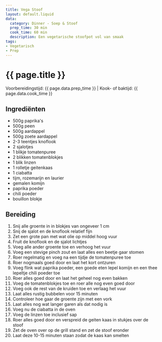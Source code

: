 ```yaml
---
title: Vega Stoof
layout: default.liquid
data:
  category: Dinner - Soep & Stoof
  prep_time: 30 min
  cook_time: 60 min
  description: Een vegetarische stoofpot vol van smaak
tags:
- Vegetarisch
- Prep
---
```

# {{ page.title }}

Voorbereidingstijd: {{ page.data.prep_time }} | Kook- of baktijd: {{ page.data.cook_time }}

## Ingrediënten
- 500g paprika's
- 500g peen
- 500g aardappel
- 500g zoete aardappel
- 2-3 teentjes knoflook
- 2 sjalotjes
- 1 blikje tomatenpuree
- 2 blikken tomatenblokjes
- 1 blik linzen
- 1 rolletje geitenkaas
- 1 ciabatta
- tijm, rozemarijn en laurier
- gemalen komijn
- paprika poeder
- chili poeder
- bouillon blokje

## Bereiding
1. Snij alle groente in in blokjes van ongeveer 1 cm
2. Snij de sjalot en de knoflook relatief fijn
3. Zet een grote pan met wat olie op middel hoog vuur 
4. Fruit de knoflook en de sjalot lichtjes
5. Voeg alle ander groente toe en verhoog het vuur
6. Voeg een stevige pinch zout en laat alles een beetje gaar stomen
7. Roer regelmatig en voeg na een tijdje de tomatenpuree toe
8. Roer nogmaals goed door en laat het kort ontzuren
9. Voeg flink wat paprika poeder, een goede eten lepel komijn en een thee lepeltje chili poeder toe
10. Roer alles goed door en laat het geheel nog even bakken
11. Voeg de tomatenblokjes toe en roer alle nog even goed door
12. Voeg ook de rest van de kruiden toe en verlaag het vuur
13. Laat alles rustig bubbelen voor 15 minuten
14. Controleer hoe gaar de groente zijn met een vork
15. Laat alles nog wat langer garen als dat nodig is
16. Voeg nu de ciabatta in de oven
17. Voeg de linzen toe inclusief sap
18. Roer alles goed door en verspreid de geiten kaas in stukjes over de stoof
19. Zet de oven over op de grill stand en zet de stoof eronder
20. Laat deze 10-15 minuten staan zodat de kaas kan smelten
